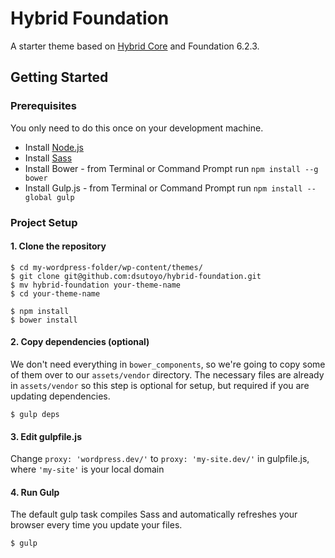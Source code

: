 # Hybrid Foundation

A starter theme based on <a href="http://http://themehybrid.com/hybrid-core/">Hybrid Core</a> and Foundation 6.2.3.

## Getting Started
### Prerequisites

You only need to do this once on your development machine.

* Install <a href="https://nodejs.org/download/" title="Permalink to the Node.js website for download instructions">Node.js</a>
* Install <a href="http://sass-lang.com/install" title="Permalink to the Sass website for install instructions">Sass</a>
* Install Bower - from Terminal or Command Prompt run `npm install --g bower`
* Install Gulp.js - from Terminal or Command Prompt run `npm install --global gulp`

### Project Setup

#### 1. Clone the repository

```
$ cd my-wordpress-folder/wp-content/themes/
$ git clone git@github.com:dsutoyo/hybrid-foundation.git
$ mv hybrid-foundation your-theme-name
$ cd your-theme-name

$ npm install
$ bower install
```

#### 2. Copy dependencies (optional)

We don't need everything in `bower_components`, so we're going to copy some of them over to our `assets/vendor` directory. The necessary files are already in `assets/vendor` so this step is optional for setup, but required if you are updating dependencies.

```
$ gulp deps
```

#### 3. Edit gulpfile.js

Change `proxy: 'wordpress.dev/'` to `proxy: 'my-site.dev/'` in gulpfile.js, where `'my-site'` is your local domain

#### 4. Run Gulp

The default gulp task compiles Sass and automatically refreshes your browser every time you update your files.

```
$ gulp
```
